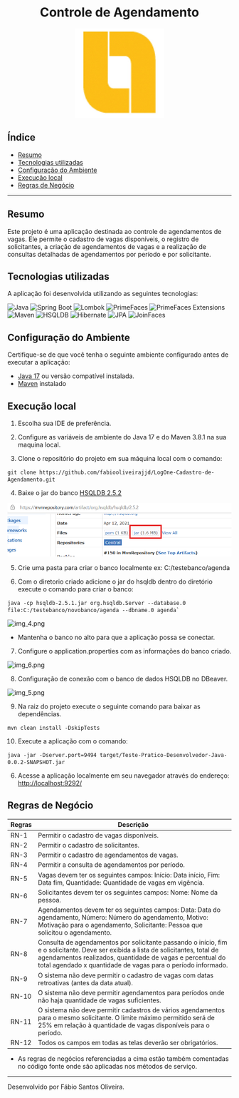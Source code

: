 <h1 align="center">Controle de Agendamento</h1>
<center>
    <img src="/LOG_ONE.jpg" alt="Logo" style="width:200px; text-align:center;"/>
</center>

<h2>Índice</h2>

- [Resumo](#resumo)
- [Tecnologias utilizadas](#tecnologias-utilizadas)
- [Configuração do Ambiente](#variáveis-de-ambiente)
- [Execução local](#execução-local)
- [Regras de Negócio](#regras-de-negócio)


---

## Resumo

Este projeto é uma aplicação destinada ao controle de agendamentos de vagas. Ele permite o cadastro de vagas disponíveis, o registro de solicitantes, a criação de agendamentos de vagas e a realização de consultas detalhadas de agendamentos por período e por solicitante.

## Tecnologias utilizadas

A aplicação foi desenvolvida utilizando as seguintes tecnologias:

![Java](https://img.shields.io/badge/Java-17-blue)
![Spring Boot](https://img.shields.io/badge/Spring%20Boot-2.7.2-green)
![Lombok](https://img.shields.io/badge/Lombok-1.18.30-orange)
![PrimeFaces](https://img.shields.io/badge/PrimeFaces-13.0.0-blue)
![PrimeFaces Extensions](https://img.shields.io/badge/PrimeFaces%20Extensions-13.0.0-blue)
![Maven](https://img.shields.io/badge/Maven-3.8.1-brightgreen)
![HSQLDB](https://img.shields.io/badge/HSQLDB-2.5.1-yellow)
![Hibernate](https://img.shields.io/badge/Hibernate-5.6.9.Final-red)
![JPA](https://img.shields.io/badge/JPA-2.2-brightgreen)
![JoinFaces](https://img.shields.io/badge/JoinFaces-4.7.12-blue)

## Configuração do Ambiente

Certifique-se de que você tenha o seguinte ambiente configurado antes de executar a aplicação:

- [Java 17](https://www.oracle.com/java/technologies/downloads/#java17) ou versão compatível instalada.
- [Maven](https://maven.apache.org/docs/3.8.1/release-notes.html) instalado

## Execução local

1. Escolha sua IDE de preferência.


2. Configure as variáveis de ambiente do Java 17 e do Maven 3.8.1 na sua maquina local.


3. Clone o repositório do projeto em sua máquina local com o comando:


```shell
git clone https://github.com/fabiooliveirajjd/LogOne-Cadastro-de-Agendamento.git
```
4. Baixe o jar do banco 
[HSQLDB 2.5.2](https://mvnrepository.com/artifact/org.hsqldb/hsqldb/2.5.2)

![img_2.png](img_2.png)


5. Crie uma pasta para criar o banco localmente ex: C:/testebanco/agenda


6. Com o diretorio criado adicione o jar do hsqldb dentro do diretório execute o comando para criar o banco:

```shell
java -cp hsqldb-2.5.1.jar org.hsqldb.Server --database.0 file:C:/testebanco/novobanco/agenda --dbname.0 agenda`
````

![img_4.png](img_4.png)

- Mantenha o banco no alto para que a aplicação possa se conectar.
7. Configure o application.properties com as informações do banco criado.

![img_6.png](img_6.png)


8. Configuração de conexão com o banco de dados HSQLDB no DBeaver.

![img_5.png](img_5.png)


9. Na raiz do projeto execute o seguinte comando para baixar as dependências.
```Shell
mvn clean install -DskipTests
```
10. Execute a aplicação com o comando:
```Shell
java -jar -Dserver.port=9494 target/Teste-Pratico-Desenvolvedor-Java-0.0.2-SNAPSHOT.jar
```
6. Acesse a aplicação localmente em seu navegador através do endereço: [http://localhost:9292/](http://localhost:9292/)


## Regras de Negócio 



| **Regras** | **Descrição**                                                                                                                                                                                                                                                |
|------------|--------------------------------------------------------------------------------------------------------------------------------------------------------------------------------------------------------------------------------------------------------------|
| RN-1       | Permitir o cadastro de vagas disponíveis.                                                                                                                                                                                                                     |
| RN-2       | Permitir o cadastro de solicitantes.                                                                                                                                                                                                                          |
| RN-3       | Permitir o cadastro de agendamentos de vagas.                                                                                                                                                                                                                 |
| RN-4       | Permitir a consulta de agendamentos por período.                                                                                                                                                                                                              |
| RN-5       | Vagas devem ter os seguintes campos: Início: Data início, Fim: Data fim, Quantidade: Quantidade de vagas em vigência.                                                                                                                                         |
| RN-6       | Solicitantes devem ter os seguintes campos: Nome: Nome da pessoa.                                                                                                                                                                                             |
| RN-7       | Agendamentos devem ter os seguintes campos: Data: Data do agendamento, Número: Número do agendamento, Motivo: Motivação para o agendamento, Solicitante: Pessoa que solicitou o agendamento.                                                                  |
| RN-8       | Consulta de agendamentos por solicitante passando o início, fim e o solicitante. Deve ser exibida a lista de solicitantes, total de agendamentos realizados, quantidade de vagas e percentual do total agendado x quantidade de vagas para o período informado. |
| RN-9       | O sistema não deve permitir o cadastro de vagas com datas retroativas (antes da data atual).                                                                                                                                                                  |  
| RN-10      | O sistema não deve permitir agendamentos para períodos onde não haja quantidade de vagas suficientes.                                                                                                                                                         | 
| RN-11      | O sistema não deve permitir cadastros de vários agendamentos para o mesmo solicitante. O limite máximo permitido será de 25% em relação à quantidade de vagas disponíveis para o período.                                                                     |   
| RN-12      | Todos os campos em todas as telas deverão ser obrigatórios.                                                                                                                                                                                                   |

- As regras de negócios referenciadas a cima estão também comentadas no código fonte onde são aplicadas nos métodos de serviço.
---
Desenvolvido por Fábio Santos Oliveira.


 